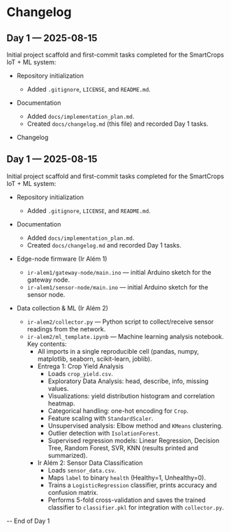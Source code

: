 # Changelog

## Day 1 — 2025-08-15

Initial project scaffold and first-commit tasks completed for the SmartCrops IoT + ML system:

- Repository initialization
	- Added `.gitignore`, `LICENSE`, and `README.md`.

- Documentation
	- Added `docs/implementation_plan.md`.
	- Created `docs/changelog.md` (this file) and recorded Day 1 tasks.

- Changelog

## Day 1 — 2025-08-15

Initial project scaffold and first-commit tasks completed for the SmartCrops IoT + ML system:

- Repository initialization
	- Added `.gitignore`, `LICENSE`, and `README.md`.

- Documentation
	- Added `docs/implementation_plan.md`.
	- Created `docs/changelog.md` and recorded Day 1 tasks.

- Edge-node firmware (Ir Além 1)
	- `ir-alem1/gateway-node/main.ino` — initial Arduino sketch for the gateway node.
	- `ir-alem1/sensor-node/main.ino` — initial Arduino sketch for the sensor node.

- Data collection & ML (Ir Além 2)
	- `ir-alem2/collector.py` — Python script to collect/receive sensor readings from the network.
	- `ir-alem2/ml_template.ipynb` — Machine learning analysis notebook. Key contents:
		- All imports in a single reproducible cell (pandas, numpy, matplotlib, seaborn, scikit-learn, joblib).
		- Entrega 1: Crop Yield Analysis
			- Loads `crop_yield.csv`.
			- Exploratory Data Analysis: head, describe, info, missing values.
			- Visualizations: yield distribution histogram and correlation heatmap.
			- Categorical handling: one-hot encoding for `Crop`.
			- Feature scaling with `StandardScaler`.
			- Unsupervised analysis: Elbow method and `KMeans` clustering.
			- Outlier detection with `IsolationForest`.
			- Supervised regression models: Linear Regression, Decision Tree, Random Forest, SVR, KNN (results printed and summarized).
		- Ir Além 2: Sensor Data Classification
			- Loads `sensor_data.csv`.
			- Maps `label` to binary `health` (Healthy=1, Unhealthy=0).
			- Trains a `LogisticRegression` classifier, prints accuracy and confusion matrix.
			- Performs 5-fold cross-validation and saves the trained classifier to `classifier.pkl` for integration with `collector.py`.

-- End of Day 1


